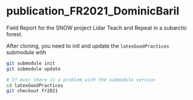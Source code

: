 # publication_FR2021_DominicBaril
Field Report for the SNOW project Lidar Teach and Repeat in a subarctic forest.

After cloning, you need to init and update the `latexGoodPractices` submodule with

```bash 
git submodule init
git submodule update

# If ever there is a problem with the submodule version
cd latexGoodPractices
git checkout fr2021 
```
